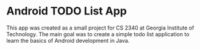 # Android TODO List App

This app was created as a small project for CS 2340 at Georgia Institute of Technology.
The main goal was to create a simple todo list application to learn the basics of Android
development in Java.
